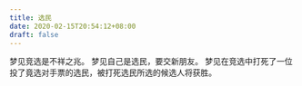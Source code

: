 ```yaml
---
title: 选民
date: 2020-02-15T20:54:12+08:00
draft: false
---
```


梦见竞选是不祥之兆。
梦见自己是选民，要交新朋友。
梦见在竞选中打死了一位投了竟选对手票的选民，被打死选民所选的候选人将获胜。
